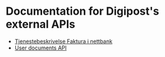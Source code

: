 # Documentation for Digipost's external APIs

* [Tjenestebeskrivelse Faktura i nettbank](tjenestebeskrivelse/felles-tjenestebeskrivelse.md)
* [User documents API](user-documents.md)
